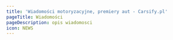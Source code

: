 ```yaml
---
title: 'Wiadomości motoryzacyjne, premiery aut - Carsify.pl'
pageTitle: Wiadomości
pageDescription: opis wiadomosci
icon: NEWS
---
```


